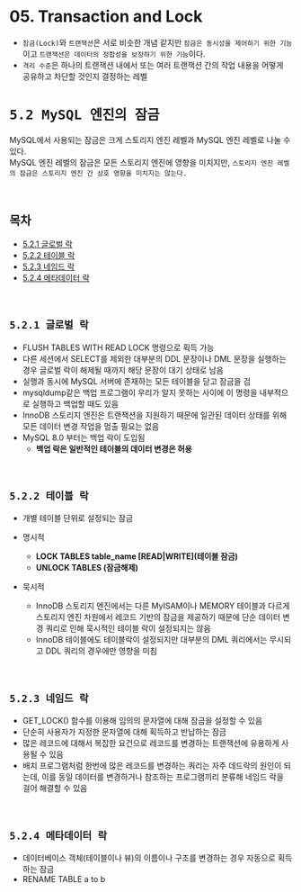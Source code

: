 # 05. Transaction and Lock

- `잠금(Lock)`와 `트랜잭션`은 서로 비슷한 개념 같지만 `잠금은 동시성을 제어하기 위한 기능`이고 `트랜잭션은 데이터의 정합성을 보장하기 위한 기능`이다.  
- `격리 수준`은 하나의 트랜잭션 내에서 또는 여러 트랜잭션 간의 작업 내용을 어떻게 공유하고 차단할 것인지 결정하는 레벨

# **`5.2 MySQL 엔진의 잠금`**
MySQL에서 사용되는 잠금은 크게 스토리지 엔진 레벨과 MySQL 엔진 레벨로 나눌 수 있다.  
MySQL 엔진 레벨의 잠금은 모든 스토리지 엔진에 영향을 미치지만, `스토리지 엔진 레벨의 잠금은 스토리지 엔진 간 상호 영향을 미치지는 않는다.`

<br/>

## **목차**
- [5.2.1 글로벌 락](#1)
- [5.2.2 테이블 락](#2)
- [5.2.3 네임드 락](#3)
- [5.2.4 메타데이터 락](#4)

<br/>

## **`5.2.1 글로벌 락`**<a id="1"></a>
- FLUSH TABLES WITH READ LOCK 명령으로 획득 가능
- 다른 세션에서 SELECT를 제외한 대부분의 DDL 문장이나 DML 문장을 실행하는 경우 글로벌 락이 해제될 때까지 해당 문장이 대기 상태로 남음
- 실행과 동시에 MySQL 서버에 존재하는 모든 테이블을 닫고 잠금을 검
- mysqldump같은 백업 프로그램이 우리가 알지 못하는 사이에 이 명령을 내부적으로 실행하고 백업할 때도 있음
- InnoDB 스토리지 엔진은 트랜잭션을 지원하기 때문에 일관된 데이터 상태를 위해 모든 데이터 변경 작업을 멈출 필요는 없음
- MySQL 8.0 부터는 백업 락이 도입됨
    - **백업 락은 일반적인 테이블의 데이터 변경은 허용**
<br/>

## **`5.2.2 테이블 락`**<a id="2"></a>
- 개별 테이블 단위로 설정되는 잠금
- 명시적
    - **LOCK TABLES table_name [READ|WRITE](테이블 잠금)**
    - **UNLOCK TABLES (잠금해제)**

- 묵시적
    - InnoDB 스토리지 엔진에서는 다른 MyISAM이나 MEMORY 테이블과 다르게 스토리지 엔진 차원에서 레코드 기반의 잠금을 제공하기 때문에 단순 데이터 변경 쿼리로 인해 묵시적인 테이블 락이 설정되지는 않음
    - InnoDB 테이블에도 테이블락이 설정되지만 대부분의 DML 쿼리에서는 무시되고 DDL 쿼리의 경우에만 영향을 미침

<br/>

## **`5.2.3 네임드 락`**<a id="3"></a>
- GET_LOCK() 함수를 이용해 임의의 문자열에 대해 잠금을 설정할 수 있음
- 단순히 사용자가 지정한 문자열에 대해 획득하고 반납하는 잠금
- 많은 레코드에 대해서 복잡한 요건으로 레코드를 변경하는 트랜잭션에 유용하게 사용될 수 있음
- 배치 프로그램처럼 한번에 많은 레코드를 변경하는 쿼리는 자주 데드락의 원인이 되는데, 이를 동일 데이터를 변경하거나 참조하는 프로그램끼리 분류해 네임드 락을 걸어 해결할 수 있음

<br/>

## **`5.2.4 메타데이터 락`**<a id="4"></a>
- 데이터베이스 객체(테이블이나 뷰)의 이름이나 구조를 변경하는 경우 자동으로 획득하는 잠금
- RENAME TABLE a to b